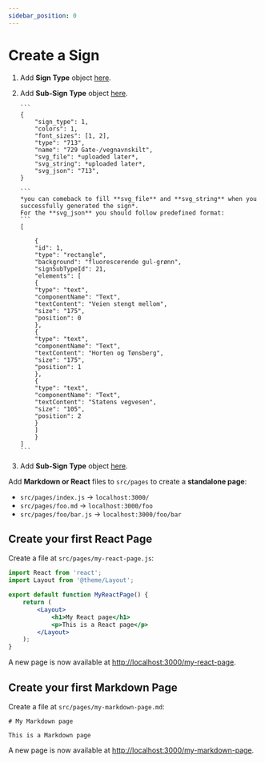 ```yaml
---
sidebar_position: 0
---
```


# Create a Sign

1.  Add **Sign Type** object [here](https://api2.bdsamferdsel.no/sign_types/).
2.  Add **Sub-Sign Type** object [here](https://api2.bdsamferdsel.no/sign_sub_types/).

        ```
        {
            "sign_type": 1,
            "colors": 1,
            "font_sizes": [1, 2],
            "type": "713",
            "name": "729 Gate-/vegnavnskilt",
            "svg_file": *uploaded later*,
            "svg_string": *uploaded later*,
            "svg_json": "713",
        }

        ```
        *you can comeback to fill **svg_file** and **svg_string** when you successfully generated the sign*.
        For the **svg_json** you should follow predefined format:
        ```
        [

            {
            "id": 1,
            "type": "rectangle",
            "background": "fluorescerende gul-grønn",
            "signSubTypeId": 21,
            "elements": [
            {
            "type": "text",
            "componentName": "Text",
            "textContent": "Veien stengt mellom",
            "size": "175",
            "position": 0
            },
            {
            "type": "text",
            "componentName": "Text",
            "textContent": "Horten og Tønsberg",
            "size": "175",
            "position": 1
            },
            {
            "type": "text",
            "componentName": "Text",
            "textContent": "Statens vegvesen",
            "size": "105",
            "position": 2
            }
            ]
            }
        ]
        ```

3.  Add **Sub-Sign Type** object [here](https://api2.bdsamferdsel.no/sign_sub_types/).

Add **Markdown or React** files to `src/pages` to create a **standalone page**:

- `src/pages/index.js` → `localhost:3000/`
- `src/pages/foo.md` → `localhost:3000/foo`
- `src/pages/foo/bar.js` → `localhost:3000/foo/bar`

## Create your first React Page

Create a file at `src/pages/my-react-page.js`:

```jsx title="src/pages/my-react-page.js"
import React from 'react';
import Layout from '@theme/Layout';

export default function MyReactPage() {
	return (
		<Layout>
			<h1>My React page</h1>
			<p>This is a React page</p>
		</Layout>
	);
}
```

A new page is now available at [http://localhost:3000/my-react-page](http://localhost:3000/my-react-page).

## Create your first Markdown Page

Create a file at `src/pages/my-markdown-page.md`:

```mdx title="src/pages/my-markdown-page.md"
# My Markdown page

This is a Markdown page
```

A new page is now available at [http://localhost:3000/my-markdown-page](http://localhost:3000/my-markdown-page).
